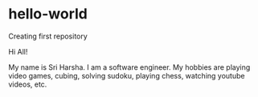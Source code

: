 # hello-world
Creating first repository

Hi All!

My name is Sri Harsha. I am a software engineer.
My hobbies are playing video games, cubing, solving sudoku, playing chess, watching youtube videos, etc.
